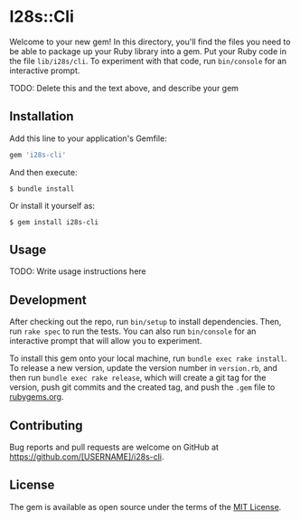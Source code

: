 # I28s::Cli

Welcome to your new gem! In this directory, you'll find the files you need to be able to package up your Ruby library into a gem. Put your Ruby code in the file `lib/i28s/cli`. To experiment with that code, run `bin/console` for an interactive prompt.

TODO: Delete this and the text above, and describe your gem

## Installation

Add this line to your application's Gemfile:

```ruby
gem 'i28s-cli'
```

And then execute:

    $ bundle install

Or install it yourself as:

    $ gem install i28s-cli

## Usage

TODO: Write usage instructions here

## Development

After checking out the repo, run `bin/setup` to install dependencies. Then, run `rake spec` to run the tests. You can also run `bin/console` for an interactive prompt that will allow you to experiment.

To install this gem onto your local machine, run `bundle exec rake install`. To release a new version, update the version number in `version.rb`, and then run `bundle exec rake release`, which will create a git tag for the version, push git commits and the created tag, and push the `.gem` file to [rubygems.org](https://rubygems.org).

## Contributing

Bug reports and pull requests are welcome on GitHub at https://github.com/[USERNAME]/i28s-cli.

## License

The gem is available as open source under the terms of the [MIT License](https://opensource.org/licenses/MIT).
